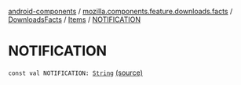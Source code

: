 [android-components](../../../index.md) / [mozilla.components.feature.downloads.facts](../../index.md) / [DownloadsFacts](../index.md) / [Items](index.md) / [NOTIFICATION](./-n-o-t-i-f-i-c-a-t-i-o-n.md)

# NOTIFICATION

`const val NOTIFICATION: `[`String`](https://kotlinlang.org/api/latest/jvm/stdlib/kotlin/-string/index.html) [(source)](https://github.com/mozilla-mobile/android-components/blob/master/components/feature/downloads/src/main/java/mozilla/components/feature/downloads/facts/DownloadsFacts.kt#L20)